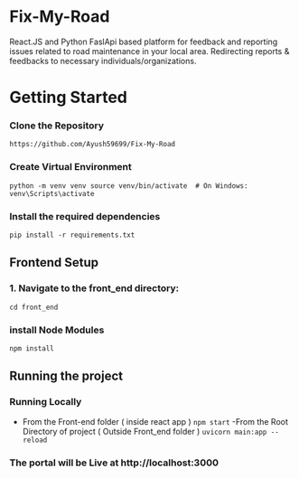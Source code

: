 # Fix-My-Road
React.JS and Python FaslApi based platform for feedback and reporting issues related to road maintenance in your local area. Redirecting reports &amp; feedbacks to necessary individuals/organizations.

# Getting Started

### Clone the Repository
`https://github.com/Ayush59699/Fix-My-Road`

### Create Virtual Environment
`python -m venv venv
source venv/bin/activate  # On Windows: venv\Scripts\activate
`

### Install the required dependencies
`pip install -r requirements.txt `

## Frontend Setup
### 1. Navigate to the front_end directory:
`cd front_end`
###  install Node Modules
`npm install`



## Running the project
### Running Locally
- From the Front-end folder ( inside react app )
  `npm start`
-From the Root Directory of project ( Outside Front_end folder )
`uvicorn main:app --reload`

### The portal will be Live at http://localhost:3000




